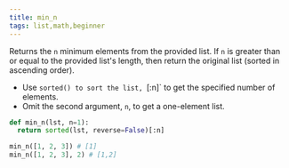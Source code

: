 ```yaml
---
title: min_n
tags: list,math,beginner
---
```


Returns the `n` minimum elements from the provided list. 
If `n` is greater than or equal to the provided list's length, then return the original list (sorted in ascending order).

- Use `sorted() to sort the list, `[:n]` to get the specified number of elements.
- Omit the second argument, `n`, to get a one-element list.

```py
def min_n(lst, n=1):
  return sorted(lst, reverse=False)[:n]
```

```py
min_n([1, 2, 3]) # [1]
min_n([1, 2, 3], 2) # [1,2]
```
